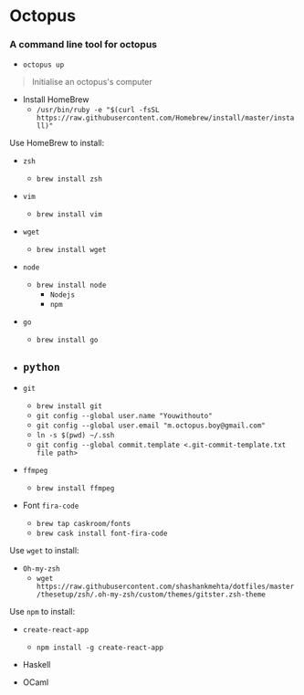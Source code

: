 # Octopus

### A command line tool for octopus

- `octopus up`

> Initialise an octopus's computer

- Install HomeBrew
    - `/usr/bin/ruby -e "$(curl -fsSL https://raw.githubusercontent.com/Homebrew/install/master/install)"`

Use HomeBrew to install:
- `zsh`
    - `brew install zsh`
- `vim`
    - `brew install vim`
- `wget`
    - `brew install wget`
- `node`
    - `brew install node`
        - `Nodejs`
        - `npm`
- `go`
    - `brew install go`
- `python`
    - 
- `git`
    - `brew install git`
    - `git config --global user.name "Youwithouto"`
    - `git config --global user.email "m.octopus.boy@gmail.com"`
    - `ln -s $(pwd) ~/.ssh`
    - `git config --global commit.template <.git-commit-template.txt file path>`

- `ffmpeg`
    - `brew install ffmpeg`
- Font `fira-code`
    - `brew tap caskroom/fonts`
    - `brew cask install font-fira-code`

Use `wget` to install:
- `Oh-my-zsh`
    - `wget https://raw.githubusercontent.com/shashankmehta/dotfiles/master/thesetup/zsh/.oh-my-zsh/custom/themes/gitster.zsh-theme`

Use `npm` to install:
- `create-react-app`
    - `npm install -g create-react-app`


- Haskell
- OCaml